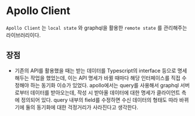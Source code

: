 # Apollo Client

`Apollo Client` 는 `local state` 와 graphql을 활용한 `remote state` 를 관리해주는 라이브러리이다.

## 장점

- 기존의 API를 활용했을 때는 받는 데이터를 Typescript의 interface 등으로 명세해두는 작업을 했었는데, 이는 API 명세가 바뀔 때마다 해당 인터페이스를 직접 수정해야 하는 동기화 이슈가 있었다. apollo에서는 query를 사용해서 graphql 서버로부터 데이터를 받아오는데, 작성 시 받아올 데이터에 대한 명세가 클라이언트 측에 정의되어 있다. query 내부의 field를 수정하면 수신 데이터의 형태도 따라 바뀌기에 둘의 동기화에 대한 걱정거리가 사라진다고 생각한다.
